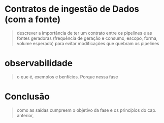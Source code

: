 # Contratos de ingestão de Dados (com a fonte)
> descrever a importância de ter um contrato entre os pipelines e as fontes geradoras (frequência de geração e consumo, escopo, forma, volume esperado) para evitar modificações que quebram os pipelines


# observabilidade
> o que é, exemplos e benfícios. Porque nessa fase

# Conclusão
> como as saídas cumpreem o objetivo da fase e os princípios do cap. anterior, 